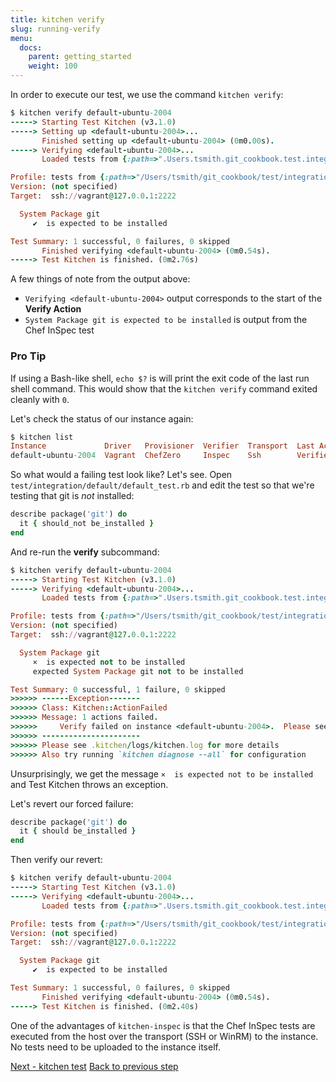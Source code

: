 ```yaml
---
title: kitchen verify
slug: running-verify
menu:
  docs:
    parent: getting_started
    weight: 100
---
```


In order to execute our test, we use the command `kitchen verify`:

```ruby
$ kitchen verify default-ubuntu-2004
-----> Starting Test Kitchen (v3.1.0)
-----> Setting up <default-ubuntu-2004>...
       Finished setting up <default-ubuntu-2004> (0m0.00s).
-----> Verifying <default-ubuntu-2004>...
       Loaded tests from {:path=>".Users.tsmith.git_cookbook.test.integration.default"}

Profile: tests from {:path=>"/Users/tsmith/git_cookbook/test/integration/default"} (tests from {:path=>".Users.tsmith.git_cookbook.test.integration.default"})
Version: (not specified)
Target:  ssh://vagrant@127.0.0.1:2222

  System Package git
     ✔  is expected to be installed

Test Summary: 1 successful, 0 failures, 0 skipped
       Finished verifying <default-ubuntu-2004> (0m0.54s).
-----> Test Kitchen is finished. (0m2.76s)
```

A few things of note from the output above:

* `Verifying <default-ubuntu-2004>` output corresponds to the start of the **Verify Action**
* `System Package git is expected to be installed` is output from the Chef InSpec test

<div class="callout">
<h3 class="callout--title">Pro Tip</h3>
If using a Bash-like shell, <code>echo $?</code> is will print the exit code of the last run shell command. This would show that the <code>kitchen verify</code> command exited cleanly with <code>0</code>.
</div>

Let's check the status of our instance again:

```ruby
$ kitchen list
Instance             Driver   Provisioner  Verifier  Transport  Last Action  Last Error
default-ubuntu-2004  Vagrant  ChefZero     Inspec    Ssh        Verified     <None>
```

So what would a failing test look like? Let's see. Open `test/integration/default/default_test.rb` and edit the test so that we're testing that git is _not_ installed:

```ruby
describe package('git') do
  it { should_not be_installed }
end
```

And re-run the **verify** subcommand:

```ruby
$ kitchen verify default-ubuntu-2004
-----> Starting Test Kitchen (v3.1.0)
-----> Verifying <default-ubuntu-2004>...
       Loaded tests from {:path=>".Users.tsmith.git_cookbook.test.integration.default"}

Profile: tests from {:path=>"/Users/tsmith/git_cookbook/test/integration/default"} (tests from {:path=>".Users.tsmith.git_cookbook.test.integration.default"})
Version: (not specified)
Target:  ssh://vagrant@127.0.0.1:2222

  System Package git
     ×  is expected not to be installed
     expected System Package git not to be installed

Test Summary: 0 successful, 1 failure, 0 skipped
>>>>>> ------Exception-------
>>>>>> Class: Kitchen::ActionFailed
>>>>>> Message: 1 actions failed.
>>>>>>     Verify failed on instance <default-ubuntu-2004>.  Please see .kitchen/logs/default-ubuntu-2004.log for more details
>>>>>> ----------------------
>>>>>> Please see .kitchen/logs/kitchen.log for more details
>>>>>> Also try running `kitchen diagnose --all` for configuration
```

Unsurprisingly, we get the message `×  is expected not to be installed` and Test Kitchen throws an exception.

Let's revert our forced failure:

```ruby
describe package('git') do
  it { should be_installed }
end
```

Then verify our revert:

```ruby
$ kitchen verify default-ubuntu-2004
-----> Starting Test Kitchen (v3.1.0)
-----> Verifying <default-ubuntu-2004>...
       Loaded tests from {:path=>".Users.tsmith.git_cookbook.test.integration.default"}

Profile: tests from {:path=>"/Users/tsmith/git_cookbook/test/integration/default"} (tests from {:path=>".Users.tsmith.git_cookbook.test.integration.default"})
Version: (not specified)
Target:  ssh://vagrant@127.0.0.1:2222

  System Package git
     ✔  is expected to be installed

Test Summary: 1 successful, 0 failures, 0 skipped
       Finished verifying <default-ubuntu-2004> (0m0.54s).
-----> Test Kitchen is finished. (0m2.40s)
```

One of the advantages of `kitchen-inspec` is that the Chef InSpec tests are executed from the host over the transport (SSH or WinRM) to the instance. No tests need to be uploaded to the instance itself.

<div class="sidebar--footer">
<a class="button primary-cta" href="/docs/getting-started/running-test">Next - kitchen test</a>
<a class="sidebar--footer--back" href="/docs/getting-started/writing-test">Back to previous step</a>
</div>
